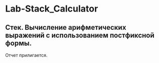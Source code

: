 # Lab-Stack_Calculator
## Стек. Вычисление арифметических выражений с использованием постфиксной формы.
Отчет прилигается.
